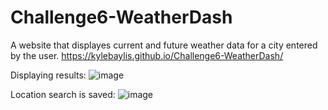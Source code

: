 # Challenge6-WeatherDash

A website that displayes current and future weather data for a city entered by the user.
https://kylebaylis.github.io/Challenge6-WeatherDash/

Displaying results:
![image](https://user-images.githubusercontent.com/98971970/161450744-e72a5d4a-2eb9-4ff6-a6f3-b99daf8403be.png)

Location search is saved:
![image](https://user-images.githubusercontent.com/98971970/161450763-6508cd50-6ea6-47a3-8a67-e84af90ad4ac.png)
